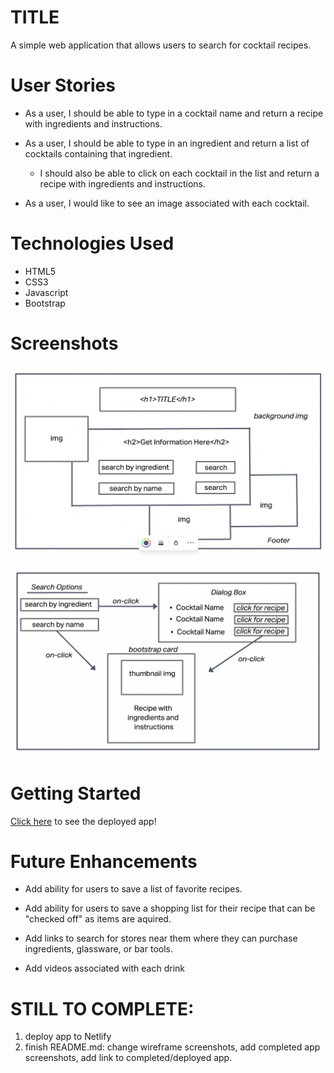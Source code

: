 # TITLE

A simple web application that allows users to search for cocktail recipes.

# User Stories

- As a user, I should be able to type in a cocktail name and return a recipe with ingredients and instructions.

- As a user, I should be able to type in an ingredient and return a list of cocktails containing that ingredient.

    - I should also be able to click on each cocktail in the list and return a recipe with ingredients and instructions.

- As a user, I would like to see an image associated with each cocktail.


# Technologies Used

- HTML5
- CSS3
- Javascript
- Bootstrap

# Screenshots

![main browser page](images/screenshots/Screen_Shot_Main_Page.png)

![search elements](images/screenshots/Screen_Shot_Additional_Elements.png)

# Getting Started

<!-- [Click here](hosted/deployed app url) to ! -->

[Click here]() to see the deployed app!

# Future Enhancements

- Add ability for users to save a list of favorite recipes.

- Add ability for users to save a shopping list for their recipe that can be "checked off" as items are aquired. 

- Add links to search for stores near them where they can purchase ingredients, glassware, or bar tools.

- Add videos associated with each drink

# STILL TO COMPLETE:
1. deploy app to Netlify
2. finish README.md: change wireframe screenshots, add completed app screenshots, add link to completed/deployed app.


